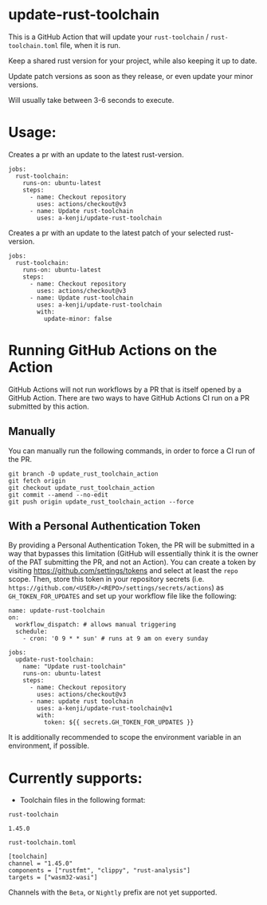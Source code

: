 # update-rust-toolchain

This is a GitHub Action that will update your `rust-toolchain` / `rust-toolchain.toml` file, when it is run.

Keep a shared rust version for your project,
while also keeping it up to date.

Update patch versions as soon as they release,
or even update your minor versions.

Will usually take between 3-6 seconds to execute.

# Usage:

Creates a pr with an update to the latest rust-version.
```
jobs:
  rust-toolchain:
    runs-on: ubuntu-latest
    steps:
      - name: Checkout repository
        uses: actions/checkout@v3
      - name: Update rust-toolchain
        uses: a-kenji/update-rust-toolchain
```
Creates a pr with an update to the latest patch of your selected rust-version.
```
jobs:
  rust-toolchain:
    runs-on: ubuntu-latest
    steps:
      - name: Checkout repository
        uses: actions/checkout@v3
      - name: Update rust-toolchain
        uses: a-kenji/update-rust-toolchain
        with:
          update-minor: false
```

# Running GitHub Actions on the Action
GitHub Actions will not run workflows by a PR that is itself opened by a GitHub Action. There are two ways to have GitHub Actions CI run on a PR submitted by this action.

## Manually
You can manually run the following commands, in order to force a CI run of the PR.
```
git branch -D update_rust_toolchain_action
git fetch origin
git checkout update_rust_toolchain_action
git commit --amend --no-edit
git push origin update_rust_toolchain_action --force
```

## With a Personal Authentication Token

By providing a Personal Authentication Token, the PR will be submitted in a way that bypasses this limitation (GitHub will essentially think it is the owner of the PAT submitting the PR, and not an Action).
You can create a token by visiting https://github.com/settings/tokens and select at least the `repo` scope. Then, store this token in your repository secrets (i.e. `https://github.com/<USER>/<REPO>/settings/secrets/actions`) as `GH_TOKEN_FOR_UPDATES` and set up your workflow file like the following:

```
name: update-rust-toolchain
on:
  workflow_dispatch: # allows manual triggering
  schedule:
    - cron: '0 9 * * sun' # runs at 9 am on every sunday

jobs:
  update-rust-toolchain:
    name: "Update rust-toolchain"
    runs-on: ubuntu-latest
    steps:
      - name: Checkout repository
        uses: actions/checkout@v3
      - name: update rust toolchain
        uses: a-kenji/update-rust-toolchain@v1
        with:
          token: ${{ secrets.GH_TOKEN_FOR_UPDATES }}
```
It is additionally recommended to scope the environment variable in an environment, if possible.


# Currently supports:

* Toolchain files in the following format:

`rust-toolchain`
```
1.45.0
```

`rust-toolchain.toml`
```
[toolchain]
channel = "1.45.0"
components = ["rustfmt", "clippy", "rust-analysis"]
targets = ["wasm32-wasi"]
```

Channels with the `Beta`, or `Nightly` prefix are not yet supported.
